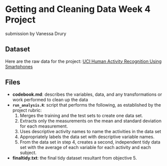 Getting and Cleaning Data Week 4 Project
========================================

submission by Vanessa Drury

Dataset
-------

Here are the raw data for the project: [UCI Human Activity Recognition
Using
Smartphones](https://d396qusza40orc.cloudfront.net/getdata%2Fprojectfiles%2FUCI%20HAR%20Dataset.zip)

Files
-----

-   **codebook.md**: describes the variables, data, and any
    transformations or work performed to clean up the data
-   **`run_analysis.R`**: script that performs the following, as
    established by the project rubric:
    1.  Merges the training and the test sets to create one data set.
    2.  Extracts only the measurements on the mean and standard
        deviation for each measurement.
    3.  Uses descriptive activity names to name the activities in the
        data set
    4.  Appropriately labels the data set with descriptive variable
        names.
    5.  From the data set in step 4, creates a second, independent tidy
        data set with the average of each variable for each activity and
        each subject.
-   **finaltidy.txt**: the final tidy dataset resultant from
    objective 5.

